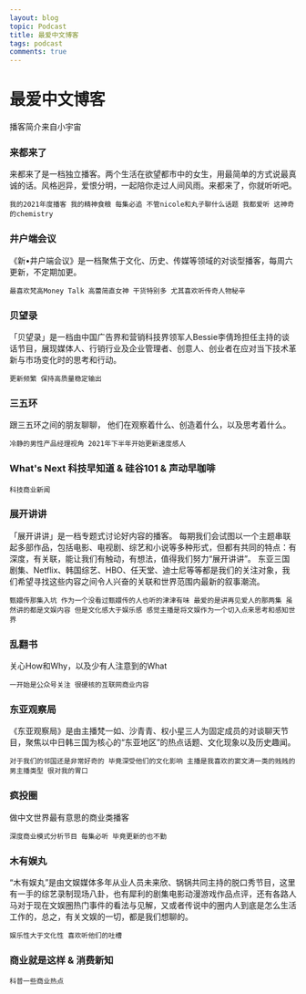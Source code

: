 ```yaml
---
layout: blog
topic: Podcast
title: 最爱中文博客
tags: podcast
comments: true
---
```


# 最爱中文博客

播客简介来自小宇宙

### 来都来了
来都来了是一档独立播客。两个生活在欲望都市中的女生，用最简单的方式说最真诚的话。风格迥异，爱恨分明，一起陪你走过人间风雨。来都来了，你就听听吧。

`我的2021年度播客 我的精神食粮 每集必追 不管nicole和丸子聊什么话题 我都爱听 这神奇的chemistry`

### 井户端会议
《新•井户端会议》是一档聚焦于文化、历史、传媒等领域的对谈型播客，每周六更新，不定期加更。

`最喜欢梵高Money Talk 高蕾简直女神 干货特别多 尤其喜欢听传奇人物秘辛`

### 贝望录
「贝望录」是一档由中国广告界和营销科技界领军人Bessie李倩玲担任主持的谈话节目，展现媒体人、行销行业及企业管理者、创意人、创业者在应对当下技术革新与市场变化时的思考和行动。

`更新频繁 保持高质量稳定输出`

### 三五环
跟三五环之间的朋友聊聊， 他们在观察着什么、创造着什么，以及思考着什么。 

`冷静的男性产品经理视角 2021年下半年开始更新速度感人`

### What's Next 科技早知道 & 硅谷101 & 声动早咖啡
`科技商业新闻`

### 展开讲讲
「展开讲讲」是一档专题式讨论好内容的播客。 每期我们会试图以一个主题串联起多部作品，包括电影、电视剧、综艺和小说等多种形式，但都有共同的特点：有深度，有关联，能让我们有触动，有想法，值得我们努力“展开讲讲”。 东亚三国剧集、Netflix、韩国综艺、HBO、任天堂、迪士尼等等都是我们的关注对象，我们希望寻找这些内容之间令人兴奋的关联和世界范围内最新的叙事潮流。

`甄嬛传那集入坑 作为一个没看过甄嬛传的人也听的津津有味 最爱的是讲再见爱人的那两集 虽然讲的都是文娱内容 但是文化感大于娱乐感 感觉主播是将文娱作为一个切入点来思考和感知世界`

### 乱翻书
关心How和Why，以及少有人注意到的What

`一开始是公众号关注 很硬核的互联网商业内容`

### 东亚观察局
《东亚观察局》是由主播梵一如、沙青青、权小星三人为固定成员的对谈聊天节目，聚焦以中日韩三国为核心的“东亚地区”的热点话题、文化现象以及历史趣闻。

`对于我们的邻国还是非常好奇的 毕竟深受他们的文化影响 主播是我喜欢的窦文涛一类的贱贱的男主播类型 很对我的胃口`

### 疯投圈
做中文世界最有意思的商业类播客

`深度商业模式分析节目 每集必听 毕竟更新的也不勤`

### 木有娱丸
“木有娱丸”是由文娱媒体多年从业人员未来欣、锅锅共同主持的脱口秀节目，这里有一手的综艺录制现场八卦，也有犀利的剧集电影动漫游戏作品点评，还有各路人马对于现在文娱圈热门事件的看法与见解，又或者传说中的圈内人到底是怎么生活工作的，总之，有关文娱的一切，都是我们想聊的。

`娱乐性大于文化性 喜欢听他们的吐槽`

### 商业就是这样 & 消费新知 

`科普一些商业热点`


